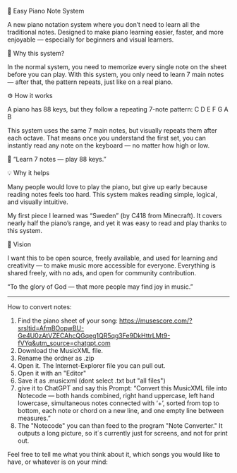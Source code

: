 🎹 Easy Piano Note System

A new piano notation system where you don’t need to learn all the traditional notes.
Designed to make piano learning easier, faster, and more enjoyable — especially for beginners and visual learners.

🌱 Why this system?

In the normal system, you need to memorize every single note on the sheet before you can play.
With this system, you only need to learn 7 main notes — after that, the pattern repeats,
just like on a real piano.

⚙️ How it works

A piano has 88 keys, but they follow a repeating 7-note pattern:
C D E F G A B

This system uses the same 7 main notes, but visually repeats them after each octave.
That means once you understand the first set,
you can instantly read any note on the keyboard — no matter how high or low.

🎵 “Learn 7 notes — play 88 keys.”

💡 Why it helps

Many people would love to play the piano,
but give up early because reading notes feels too hard.
This system makes reading simple, logical, and visually intuitive.

My first piece I learned was “Sweden” (by C418 from Minecraft).
It covers nearly half the piano’s range,
and yet it was easy to read and play thanks to this system.

🧭 Vision

I want this to be open source, freely available, and
used for learning and creativity — to make music more accessible for everyone.
Everything is shared freely, with no ads, and open for community contribution.

“To the glory of God — that more people may find joy in music.”

-------------------------------------------------------------------------------

How to convert notes:
1) Find the piano sheet of your song: 
https://musescore.com/?srsltid=AfmBOopwBU-Ge4U0zAtVZECAhcQGqeg1QR5qg3Fe9DkHttrLMt9-fVYq&utm_source=chatgpt.com
2) Download the MusicXML file.
3) Rename the ordner as .zip
4) Open it. The Internet-Explorer file you can pull out.
5) Open it with an "Editor"
6) Save it as .musicxml   (dont select .txt but "all files")
7) give it to ChatGPT and say this Prompt:
      “Convert this MusicXML file into Notecode —
      both hands combined,
      right hand uppercase, left hand lowercase,
      simultaneous notes connected with ‘+’,
      sorted from top to bottom,
      each note or chord on a new line,
      and one empty line between measures.”
8) The "Notecode" you can than feed to the program "Note Converter."
     It outputs a long picture, so it´s currently just for screens, and not for print out.


Feel free to tell me what you think about it, which songs you would like to have, or whatever is on your mind:




